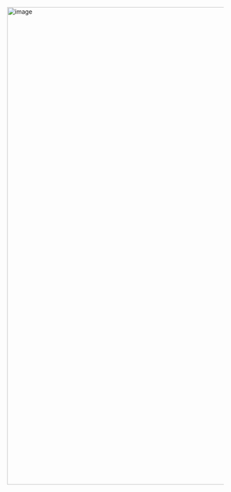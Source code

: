<img width="1112" alt="image" src="https://github.com/user-attachments/assets/052c52b5-02e3-4f1f-83fe-a47f488b7605" />
